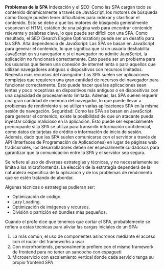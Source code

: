**Problemas de la SPA**
Indexación y el SEO: Como las SPA cargan todo su contenido dinámicamente a través de JavaScript, los motores de búsqueda como Google pueden tener dificultades para indexar y clasificar el contenido. Esto se debe a que los motores de búsqueda generalmente escanean el HTML estático de una página web para encontrar contenido relevante y palabras clave, lo que puede ser difícil con una SPA. Como resultado, el SEO (Search Engine Optimization) puede ser un desafío para las SPA. 
Alta dependencia de JavaScript: Las SPA se basan en JavaScript para generar el contenido, lo que significa que si un usuario deshabilita JavaScript en su navegador o si el navegador no admite JavaScript, la aplicación no funcionará correctamente. Esto puede ser un problema para los usuarios que tienen una conexión de internet lenta o para aquellos que utilizan navegadores antiguos o dispositivos con recursos limitados. Necesita más recursos del navegador: Las SPA suelen ser aplicaciones complejas que requieren una gran cantidad de recursos del navegador para funcionar correctamente. Esto puede hacer que las aplicaciones sean lentas y poco receptivas en dispositivos más antiguos o en dispositivos con una capacidad de procesamiento limitada. Además, las SPA suelen requerir una gran cantidad de memoria del navegador, lo que puede llevar a problemas de rendimiento si se utilizan varias aplicaciones SPA en la misma sesión de navegación. 
Seguridad: Como las SPA se basan en JavaScript para generar el contenido, existe la posibilidad de que un atacante pueda inyectar código malicioso en la aplicación. Esto puede ser especialmente preocupante si la SPA se utiliza para transmitir información confidencial, como datos de tarjetas de crédito o información de inicio de sesión. Además, dado que las SPA suelen comunicarse con el servidor a través de API (Interfaces de Programación de Aplicaciones) en lugar de páginas web tradicionales, los desarrolladores deben ser especialmente cuidadosos para garantizar que la comunicación entre la SPA y el servidor sea segura.

Se refiere al uso de diversas estrategias y técnicas, y no necesariamente se limita a los microfrontends. La elección de la estrategia dependerá de la naturaleza específica de la aplicación y de los problemas de rendimiento que se estén tratando de abordar.

Algunas técnicas o estrategias pudieran ser:

- Optimización de código.
- Lazy Loading.
- Optimización de imágenes y recursos.
- División o partición en bundles más pequeños.

Cuando el profe dice que tenemos que cortar el SPA, probablemente se refiera a estas técnicas para aliviar las cargas iniciales de un SPA:

1. La más común, el uso de componentes asíncronos mediante el acceso con el router del frameworks a usar
2. Con microfrontends, personalmente prefiero con el mismo framework de frontend para no tener un sancocho con espagueti
3. Microservicio con escalamiento vertical donde cada servicio tenga su propio frontend SPA

